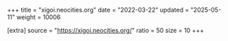 +++
title = "xigoi.neocities.org"
date = "2022-03-22"
updated = "2025-05-11"
weight = 10006

[extra]
source = "https://xigoi.neocities.org/"
ratio = 50
size = 10
+++
